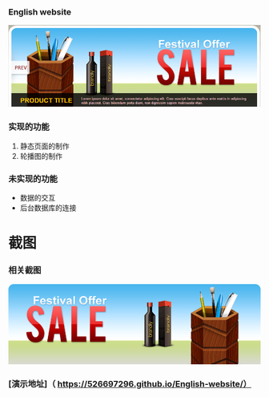 ### English website
![website](https://github.com/526697296/English-website/blob/master/images/mrz/MrZ_1.png)

### 实现的功能
1. 静态页面的制作
2. 轮播图的制作


### 未实现的功能
*   数据的交互
*   后台数据库的连接

# 截图


### 相关截图
![website](https://github.com/526697296/English-website/blob/master/images/banner/1.png)

### [演示地址]（ https://526697296.github.io/English-website/）
